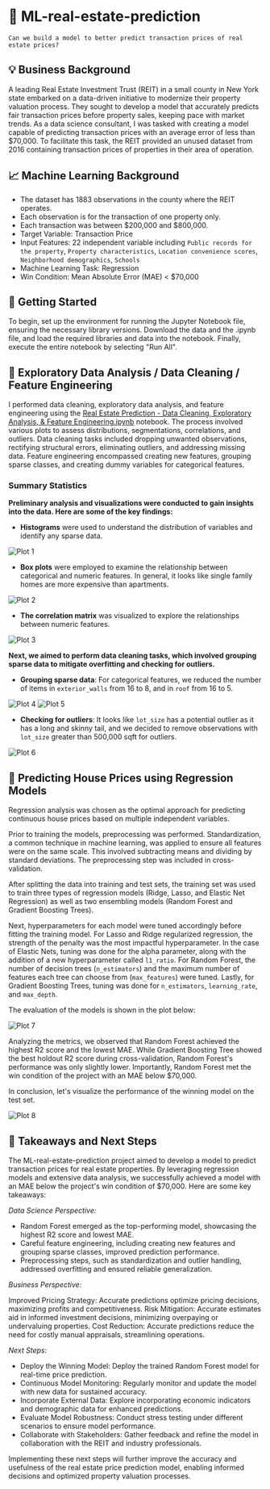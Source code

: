 # 🏡 ML-real-estate-prediction

```
Can we build a model to better predict transaction prices of real estate prices?
```

## 💡 Business Background

A leading Real Estate Investment Trust (REIT) in a small county in New York state embarked on a data-driven initiative to modernize their property valuation process. They sought to develop a model that accurately predicts fair transaction prices before property sales, keeping pace with market trends. As a data science consultant, I was tasked with creating a model capable of predicting transaction prices with an average error of less than $70,000. To facilitate this task, the REIT provided an unused dataset from 2016 containing transaction prices of properties in their area of operation.

## 📈 Machine Learning Background

* The dataset has 1883 observations in the county where the REIT operates.
* Each observation is for the transaction of one property only.
* Each transaction was between $200,000 and $800,000.
* Target Variable: Transaction Price
* Input Features: 22 independent variable including `Public records for the property`, `Property characteristics`, `Location convenience scores`, `Neighborhood demographics`, `Schools`
* Machine Learning Task: Regression
* Win Condition: Mean Absolute Error (MAE) < $70,000

## 🚀 Getting Started

To begin, set up the environment for running the Jupyter Notebook file, ensuring the necessary library versions. Download the data and the .ipynb file, and load the required libraries and data into the notebook. Finally, execute the entire notebook by selecting "Run All".

## 🎨 Exploratory Data Analysis / Data Cleaning / Feature Engineering

I performed data cleaning, exploratory data analysis, and feature engineering using the [Real Estate Prediction - Data Cleaning, Exploratory Analysis, & Feature Engineering.ipynb](https://github.com/yamachang/ML-real-estate-prediction/blob/main/Real%20Estate%20Prediction%20-%20Data%20Cleaning%2C%20Exploratory%20Analysis%2C%20%26%20Feature%20Engineering.ipynb) notebook. The process involved various plots to assess distributions, segmentations, correlations, and outliers. Data cleaning tasks included dropping unwanted observations, rectifying structural errors, eliminating outliers, and addressing missing data. Feature engineering encompassed creating new features, grouping sparse classes, and creating dummy variables for categorical features.

### Summary Statistics

**Preliminary analysis and visualizations were conducted to gain insights into the data. Here are some of the key findings:**

* **Histograms** were used to understand the distribution of variables and identify any sparse data.

![Plot 1](plots/histogram.png)

* **Box plots** were employed to examine the relationship between categorical and numeric features. In general, it looks like single family homes are more expensive than apartments.

![Plot 2](plots/boxplot.png)
  
* **The correlation matrix** was visualized to explore the relationships between numeric features.

![Plot 3](plots/heatmap.png)

**Next, we aimed to perform data cleaning tasks, which involved **grouping sparse data** to mitigate overfitting and **checking for outliers**.**

* **Grouping sparse data**: For categorical features, we reduced the number of items in `exterior_walls` from 16 to 8, and in `roof` from 16 to 5.

![Plot 4](plots/bar-plot-walls.png) 
![Plot 5](plots/bar-plot-roof.png)

* **Checking for outliers**: It looks like `lot_size` has a potential outlier as it has a long and skinny tail, and we decided to remove observations with `lot_size` greater than 500,000 sqft for outliers.

![Plot 6](plots/violin-plot-lotsize.png) 

## 🧵 Predicting House Prices using Regression Models

Regression analysis was chosen as the optimal approach for predicting continuous house prices based on multiple independent variables.

Prior to training the models, preprocessing was performed. Standardization, a common technique in machine learning, was applied to ensure all features were on the same scale. This involved subtracting means and dividing by standard deviations. The preprocessing step was included in cross-validation.

After splitting the data into training and test sets, the training set was used to train three types of regression models (Ridge, Lasso, and Elastic Net Regression) as well as two ensembling models (Random Forest and Gradient Boosting Trees).

Next, hyperparameters for each model were tuned accordingly before fitting the training model. For Lasso and Ridge regularized regression, the strength of the penalty was the most impactful hyperparameter. In the case of Elastic Nets, tuning was done for the alpha parameter, along with the addition of a new hyperparameter called `l1_ratio`. For Random Forest, the number of decision trees (`n_estimators`) and the maximum number of features each tree can choose from (`max_features`) were tuned. Lastly, for Gradient Boosting Trees, tuning was done for `n_estimators`, `learning_rate`, and `max_depth`.

The evaluation of the models is shown in the plot below:

![Plot 7](plots/model-metrics.png)

Analyzing the metrics, we observed that Random Forest achieved the highest R2 score and the lowest MAE. While Gradient Boosting Tree showed the best holdout R2 score during cross-validation, Random Forest's performance was only slightly lower. Importantly, Random Forest met the win condition of the project with an MAE below $70,000.

In conclusion, let's visualize the performance of the winning model on the test set.

![Plot 8](plots/performance.png)

## 📍 Takeaways and Next Steps

The ML-real-estate-prediction project aimed to develop a model to predict transaction prices for real estate properties. By leveraging regression models and extensive data analysis, we successfully achieved a model with an MAE below the project's win condition of $70,000. Here are some key takeaways:

*Data Science Perspective:*

* Random Forest emerged as the top-performing model, showcasing the highest R2 score and lowest MAE.
* Careful feature engineering, including creating new features and grouping sparse classes, improved prediction performance.
* Preprocessing steps, such as standardization and outlier handling, addressed overfitting and ensured reliable generalization.

*Business Perspective:*

Improved Pricing Strategy: Accurate predictions optimize pricing decisions, maximizing profits and competitiveness.
Risk Mitigation: Accurate estimates aid in informed investment decisions, minimizing overpaying or undervaluing properties.
Cost Reduction: Accurate predictions reduce the need for costly manual appraisals, streamlining operations.

*Next Steps:*

* Deploy the Winning Model: Deploy the trained Random Forest model for real-time price prediction.
* Continuous Model Monitoring: Regularly monitor and update the model with new data for sustained accuracy.
* Incorporate External Data: Explore incorporating economic indicators and demographic data for enhanced predictions.
* Evaluate Model Robustness: Conduct stress testing under different scenarios to ensure model performance.
* Collaborate with Stakeholders: Gather feedback and refine the model in collaboration with the REIT and industry professionals.

Implementing these next steps will further improve the accuracy and usefulness of the real estate price prediction model, enabling informed decisions and optimized property valuation processes.
